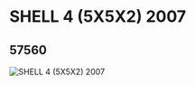 # SHELL 4 (5X5X2)  2007
## 57560
![SHELL 4 (5X5X2)  2007](https://lc-www-live-s.legocdn.com/media/bricks/5/2/4520610.jpg)